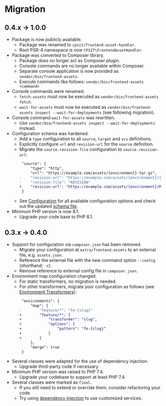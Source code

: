 # Migration

## 0.4.x → 1.0.0

* Package is now publicly available.
  - Package was renamed to `cpsit/frontend-asset-handler`.
  - Root PSR-4 namespace is now `CPSIT\FrontendAssetHandler`.
* Package was converted to Composer library.
  - Package does no longer act as Composer plugin.
  - Console commands are no longer available within Composer.
  - Separate console application is now provided as `vendor/bin/frontend-assets`.
  - Execute commands like follows: `vendor/bin/frontend-assets <command>`
* Console commands were renamed.
  - `fetch-assets` must now be executed as `vendor/bin/frontend-assets fetch`.
  - `wait-for-assets` must now be executed as `vendor/bin/frontend-assets inspect --wait-for-deployments`
    (see following migration).
* Console command `wait-for-assets` was rewritten.
  - Use `vendor/bin/frontend-assets inspect --wait-for-deployments` instead.
* Configuration schema was hardened.
  - Add a `type` configuration to all `source`, `target` and `vcs` definitions.
  - Explicitly configure `url` and `revision-url` for the `source` definition.
  - Migrate the `source.revision-file` configuration to `source.revision-url`:
    ```diff
     "source": {
         "type": "http",
         "url": "https://example.com/assets/{environment}.tar.gz",
    -    "revision-url": "https://example.com/assets/{environment}/{revision-file}",
    -    "revision-file": "REVISION"
    +    "revision-url": "https://example.com/assets/{environment}/REVISION"
     }
    ```
  - See [Configuration](config/index.md) for all available configuration options
    and check out the updated [schema file](../resources/configuration.schema.json).
* Minimum PHP version is now 8.1.
  - Upgrade your code base to PHP 8.1.

## 0.3.x → 0.4.0

* Support for configuration via `composer.json` has been removed.
  - Migrate your configuration at `extra/frontend-assets` to an external file, e.g. `assets.json`.
  - Reference the external file with the new command option `--config` (shorthand: `-c`).
  - Remove reference to external config file in `composer.json`.
* Environment map configuration changed.
  - For static transformers, no migration is needed.
  - For other transformers, migrate your configuration as follows
    (see [Environment Transformers](components/environment-transformers.md)):
    ```diff
     "environments": {
         "map": {
    -        "feature/*": "fe-{slug}"
    +        "feature/*": {
    +            "transformer": "slug",
    +            "options": {
    +                "pattern": "fe-{slug}"
    +            }
    +        }
         },
         "merge": true
     }
    ```
* Several classes were adapted for the use of dependency injection.
  - Upgrade third-party code if necessary.
* Minimum PHP version was raised to PHP 7.4.
  - Upgrade your codebase to support at least PHP 7.4.
* Several classes were marked as `final`.
  - If you still need to extend or override them, consider refactoring your code.
  - Try using [dependency injection](dependency-injection.md) to use customized services.
